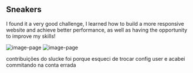 ## Sneakers

I found it a very good challenge, I learned how to build a more responsive website and achieve better performance, as well as having the opportunity to improve my skills!

![image-page](https://i.imgur.com/ySEq9p0.png)
![image-page](https://i.imgur.com/FY6SISV.png)


contribuições do slucke foi porque esqueci de trocar config user e acabei commitando na conta errada 

